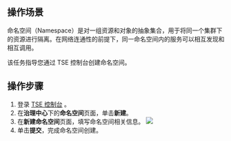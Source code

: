 
 ## 操作场景

命名空间（Namespace）是对一组资源和对象的抽象集合，用于将同一个集群下的资源进行隔离。在网络连通性的前提下，同一命名空间内的服务可以相互发现和相互调用。

该任务指导您通过 TSE 控制台创建命名空间。

## 操作步骤

1. 登录 [TSE 控制台](https://console.cloud.tencent.com/tse) 。
2. 在**治理中心**下的**命名空间**页面，单击**新建**。
3. 在**新建命名空间**页面，填写命名空间相关信息。
![](https://main.qcloudimg.com/raw/3a10b5e5ea23f91902814115a1df087a.png)
4. 单击**提交**，完成命名空间创建。
